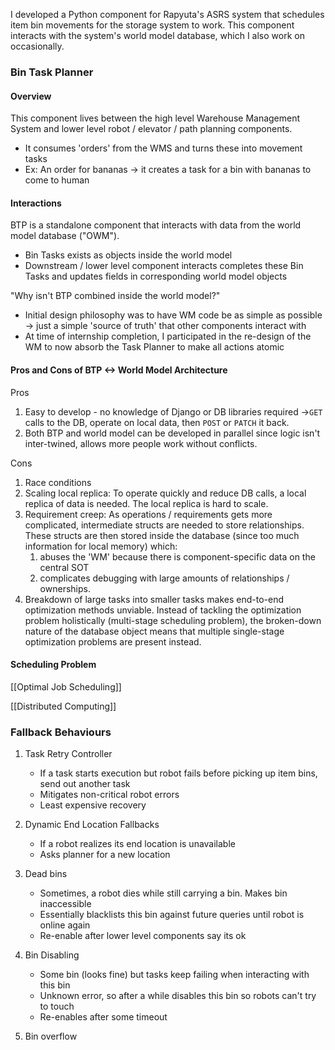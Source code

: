 I developed a Python component for Rapyuta's ASRS system that schedules item bin movements for the storage system to work. This component interacts with the system's world model database, which I also work on occasionally.

### Bin Task Planner
#### Overview
This component lives between the high level Warehouse Management System and lower level robot / elevator / path planning components.
- It consumes 'orders' from the WMS and turns these into movement tasks
- Ex: An order for bananas -> it creates a task for a bin with bananas to come to human
#### Interactions
BTP is a standalone component that interacts with data from the world model database ("OWM"). 
- Bin Tasks exists as objects inside the world model
- Downstream / lower level component interacts completes these Bin Tasks and updates fields in corresponding world model objects

"Why isn't BTP combined inside the world model?"
- Initial design philosophy was to have WM code be as simple as possible -> just a simple 'source of truth' that other components interact with
- At time of internship completion, I participated in the re-design of the WM to now absorb the Task Planner to make all actions atomic

#### Pros and Cons of BTP <-> World Model Architecture
Pros
1. Easy to develop - no knowledge of Django or DB libraries required ->`GET` calls to the DB, operate on local data, then `POST` or `PATCH` it back.
3. Both BTP and world model can be developed in parallel since logic isn't inter-twined, allows more people work without conflicts.

Cons
1. Race conditions
2. Scaling local replica: To operate quickly and reduce DB calls, a local replica of data is needed. The local replica is hard to scale.
3. Requirement creep: As operations / requirements gets more complicated, intermediate structs are needed to store relationships. These structs are then stored inside the database (since too much information for local memory) which: 
	1) abuses the 'WM' because there is component-specific data on the central SOT 
	2) complicates debugging with large amounts of relationships / ownerships.
4. Breakdown of large tasks into smaller tasks makes end-to-end optimization methods unviable. Instead of tackling the optimization problem holistically (multi-stage scheduling problem), the broken-down nature of the database object means that multiple single-stage optimization problems are present instead. 
#### Scheduling Problem
[[Optimal Job Scheduling]]

[[Distributed Computing]]

### Fallback Behaviours

1. Task Retry Controller
	- If a task starts execution but robot fails before picking up item bins, send out another task
	- Mitigates non-critical robot errors
	- Least expensive recovery

2.  Dynamic End Location Fallbacks
	- If a robot realizes its end location is unavailable
	- Asks planner for a new location

3. Dead bins
	- Sometimes, a robot dies while still carrying a bin. Makes bin inaccessible
	- Essentially blacklists this bin against future queries until robot is online again
	- Re-enable after lower level components say its ok

4. Bin Disabling
	- Some bin (looks fine) but tasks keep failing when interacting with this bin
	- Unknown error, so after a while disables this bin so robots can't try to touch
	- Re-enables after some timeout

5. Bin overflow

